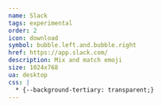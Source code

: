 ```yaml
---
name: Slack
tags: experimental
order: 2
icon: download 
symbol: bubble.left.and.bubble.right
href: https://app.slack.com/
description: Mix and match emoji
size: 1024x768
ua: desktop
css: |
  * {--background-tertiary: transparent;}
---
```

        